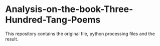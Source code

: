 # Analysis-on-the-book-Three-Hundred-Tang-Poems
This repository contains the original file, python processing files and the result.
